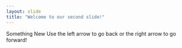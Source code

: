 ```yaml
---
layout: slide
title: "Welcome to our second slide!"
---
```

Something New
Use the left arrow to go back or the right arrow to go forward!
